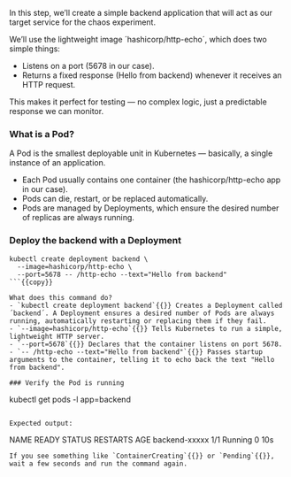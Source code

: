 
In this step, we’ll create a simple backend application that will act as our target service for the chaos experiment.

We’ll use the lightweight image ´hashicorp/http-echo´, which does two simple things:
- Listens on a port (5678 in our case).
- Returns a fixed response (Hello from backend) whenever it receives an HTTP request.

This makes it perfect for testing — no complex logic, just a predictable response we can monitor.

### What is a Pod?

A Pod is the smallest deployable unit in Kubernetes — basically, a single instance of an application.
- Each Pod usually contains one container (the hashicorp/http-echo app in our case).
- Pods can die, restart, or be replaced automatically.
- Pods are managed by Deployments, which ensure the desired number of replicas are always running.

### Deploy the backend with a Deployment
```
kubectl create deployment backend \
  --image=hashicorp/http-echo \
  --port=5678 -- /http-echo --text="Hello from backend"
```{{copy}}

What does this command do?
- `kubectl create deployment backend`{{}} Creates a Deployment called ´backend´. A Deployment ensures a desired number of Pods are always running, automatically restarting or replacing them if they fail.
- `--image=hashicorp/http-echo`{{}} Tells Kubernetes to run a simple, lightweight HTTP server.
- `--port=5678`{{}} Declares that the container listens on port 5678.
- `-- /http-echo --text="Hello from backend"`{{}} Passes startup arguments to the container, telling it to echo back the text "Hello from backend".

### Verify the Pod is running
```
kubectl get pods -l app=backend
```{{copy}}

Expected output:
```
NAME                            READY   STATUS    RESTARTS   AGE
backend-xxxxx                    1/1    Running       0      10s
```
If you see something like `ContainerCreating`{{}} or `Pending`{{}}, wait a few seconds and run the command again.
